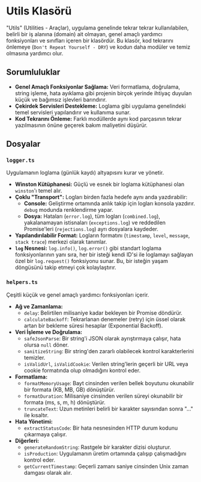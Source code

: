 # Utils Klasörü

"Utils" (Utilities - Araçlar), uygulama genelinde tekrar tekrar kullanılabilen, belirli bir iş alanına (domain) ait olmayan, genel amaçlı yardımcı fonksiyonları ve sınıfları içeren bir klasördür. Bu klasör, kod tekrarını önlemeye (`Don't Repeat Yourself - DRY`) ve kodun daha modüler ve temiz olmasına yardımcı olur.

## Sorumluluklar

* **Genel Amaçlı Fonksiyonlar Sağlama:** Veri formatlama, doğrulama, string işleme, hata ayıklama gibi projenin birçok yerinde ihtiyaç duyulan küçük ve bağımsız işlevleri barındırır.
* **Çekirdek Servisleri Destekleme:** Loglama gibi uygulama genelindeki temel servisleri yapılandırır ve kullanıma sunar.
* **Kod Tekrarını Önleme:** Farklı modüllerde aynı kod parçasının tekrar yazılmasının önüne geçerek bakım maliyetini düşürür.

## Dosyalar

### `logger.ts`

Uygulamanın loglama (günlük kaydı) altyapısını kurar ve yönetir.

* **Winston Kütüphanesi:** Güçlü ve esnek bir loglama kütüphanesi olan `winston`'ı temel alır.
* **Çoklu "Transport":** Logları birden fazla hedefe aynı anda yazdırabilir:
  * **Console:** Geliştirme ortamında anlık takip için logları konsola yazdırır. `debug` modunda renklendirme yapar.
  * **Dosya:** Hataları (`error.log`), tüm logları (`combined.log`), yakalanamayan istisnaları (`exceptions.log`) ve reddedilen Promise'leri (`rejections.log`) ayrı dosyalara kaydeder.
* **Yapılandırılabilir Format:** Logların formatını (`timestamp`, `level`, `message`, `stack trace`) merkezi olarak tanımlar.
* **`log` Nesnesi:** `log.info()`, `log.error()` gibi standart loglama fonksiyonlarının yanı sıra, her bir isteği kendi ID'si ile loglamayı sağlayan özel bir `log.request()` fonksiyonu sunar. Bu, bir isteğin yaşam döngüsünü takip etmeyi çok kolaylaştırır.

### `helpers.ts`

Çeşitli küçük ve genel amaçlı yardımcı fonksiyonları içerir.

* **Ağ ve Zamanlama:**
  * `delay`: Belirtilen milisaniye kadar bekleyen bir Promise döndürür.
  * `calculateBackoff`: Tekrarlanan denemeler (retry) için üssel olarak artan bir bekleme süresi hesaplar (Exponential Backoff).
* **Veri İşleme ve Doğrulama:**
  * `safeJsonParse`: Bir string'i JSON olarak ayrıştırmaya çalışır, hata olursa `null` döner.
  * `sanitizeString`: Bir string'den zararlı olabilecek kontrol karakterlerini temizler.
  * `isValidUrl`, `isValidCookie`: Verilen string'lerin geçerli bir URL veya cookie formatında olup olmadığını kontrol eder.
* **Formatlama:**
  * `formatMemoryUsage`: Bayt cinsinden verilen bellek boyutunu okunabilir bir formata (KB, MB, GB) dönüştürür.
  * `formatDuration`: Milisaniye cinsinden verilen süreyi okunabilir bir formata (ms, s, m, h) dönüştürür.
  * `truncateText`: Uzun metinleri belirli bir karakter sayısından sonra "..." ile kısaltır.
* **Hata Yönetimi:**
  * `extractStatusCode`: Bir hata nesnesinden HTTP durum kodunu çıkarmaya çalışır.
* **Diğerleri:**
  * `generateRandomString`: Rastgele bir karakter dizisi oluşturur.
  * `isProduction`: Uygulamanın üretim ortamında çalışıp çalışmadığını kontrol eder.
  * `getCurrentTimestamp`: Geçerli zamanı saniye cinsinden Unix zaman damgası olarak alır.
